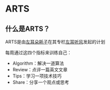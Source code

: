 # ARTS

## 什么是ARTS？
ARTS是由[左耳朵耗子](http://weibo.com/haoel?s=6cm7D0)在其专栏[左耳听风](https://time.geekbang.org/column/48)发起的计划

每周通过这四个指标来训练自己：
- Algorithm：解决一道算法
- Review：点评一篇英文文章
- Tips：学习一项技术技巧
- Share：分享一个观点或思考

